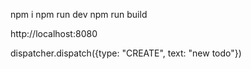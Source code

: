 npm i
npm run dev
npm run build

http://localhost:8080

dispatcher.dispatch({type: "CREATE", text: "new todo"})
